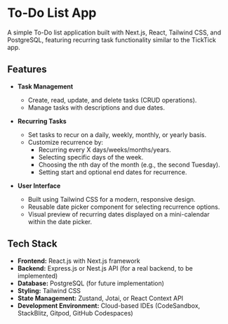 # To-Do List App

A simple To-Do list application built with Next.js, React, Tailwind CSS, and PostgreSQL, featuring recurring task functionality similar to the TickTick app.

## Features

- **Task Management**
  - Create, read, update, and delete tasks (CRUD operations).
  - Manage tasks with descriptions and due dates.
  
- **Recurring Tasks**
  - Set tasks to recur on a daily, weekly, monthly, or yearly basis.
  - Customize recurrence by:
    - Recurring every X days/weeks/months/years.
    - Selecting specific days of the week.
    - Choosing the nth day of the month (e.g., the second Tuesday).
    - Setting start and optional end dates for recurrence.

- **User Interface**
  - Built using Tailwind CSS for a modern, responsive design.
  - Reusable date picker component for selecting recurrence options.
  - Visual preview of recurring dates displayed on a mini-calendar within the date picker.

## Tech Stack

- **Frontend:** React.js with Next.js framework
- **Backend:** Express.js or Nest.js API (for a real backend, to be implemented)
- **Database:** PostgreSQL (for future implementation)
- **Styling:** Tailwind CSS
- **State Management:** Zustand, Jotai, or React Context API
- **Development Environment:** Cloud-based IDEs (CodeSandbox, StackBlitz, Gitpod, GitHub Codespaces)




